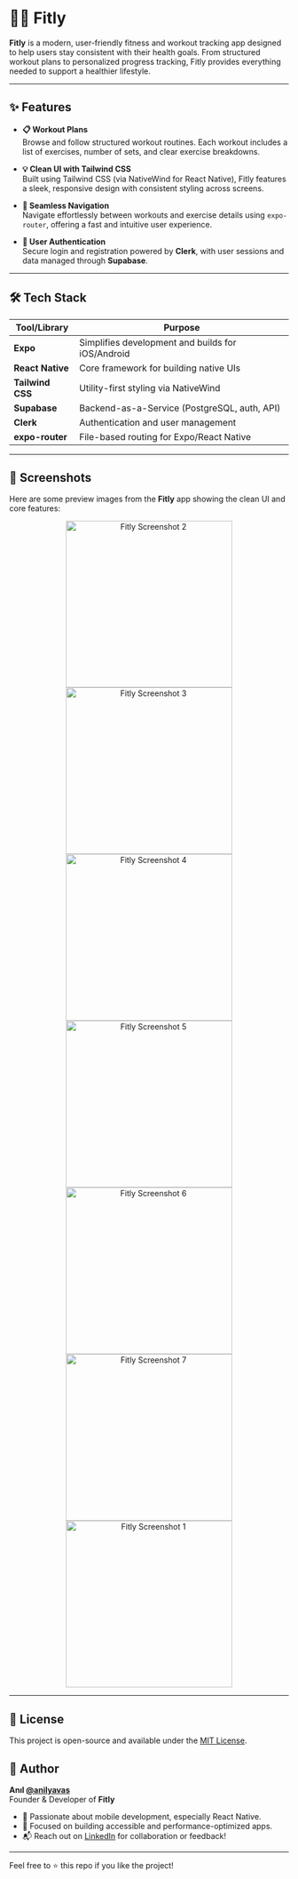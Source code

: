 # 🏋️‍♂️ Fitly

**Fitly** is a modern, user-friendly fitness and workout tracking app designed to help users stay consistent with their health goals. From structured workout plans to personalized progress tracking, Fitly provides everything needed to support a healthier lifestyle.

---

## ✨ Features

- **📋 Workout Plans**  
  Browse and follow structured workout routines. Each workout includes a list of exercises, number of sets, and clear exercise breakdowns.

- **💡 Clean UI with Tailwind CSS**  
  Built using Tailwind CSS (via NativeWind for React Native), Fitly features a sleek, responsive design with consistent styling across screens.

- **🧭 Seamless Navigation**  
  Navigate effortlessly between workouts and exercise details using `expo-router`, offering a fast and intuitive user experience.

- **🔐 User Authentication**  
  Secure login and registration powered by **Clerk**, with user sessions and data managed through **Supabase**.

---

## 🛠️ Tech Stack

| Tool/Library     | Purpose                                      |
|------------------|----------------------------------------------|
| **Expo**         | Simplifies development and builds for iOS/Android |
| **React Native** | Core framework for building native UIs       |
| **Tailwind CSS** | Utility-first styling via NativeWind         |
| **Supabase**     | Backend-as-a-Service (PostgreSQL, auth, API) |
| **Clerk**        | Authentication and user management           |
| **expo-router**  | File-based routing for Expo/React Native     |

---

## 📱 Screenshots

Here are some preview images from the **Fitly** app showing the clean UI and core features:

<div align="center">
  <img src="https://github.com/user-attachments/assets/46758ff7-def3-4914-a583-f8c7313dc36f" alt="Fitly Screenshot 2" width="300" />
  <img src="https://github.com/user-attachments/assets/5fb83dea-343d-4985-a790-dc65f4426233" alt="Fitly Screenshot 3" width="300" /></div>
  <div align="center">
  <img src="https://github.com/user-attachments/assets/227b9d72-569c-41e1-9970-0467bceea98a" alt="Fitly Screenshot 4" width="300" />
  <img src="https://github.com/user-attachments/assets/f3642319-235a-4eb8-98c8-5a257b58a4d6" alt="Fitly Screenshot 5" width="300" /></div><div align="center">
  <img src="https://github.com/user-attachments/assets/d3e19ffe-cb3a-4d9d-a9bc-0ca7dbfc6b1b" alt="Fitly Screenshot 6" width="300" />
  <img src="https://github.com/user-attachments/assets/818a2085-b365-4df5-96de-0a6b8d26b61f" alt="Fitly Screenshot 7" width="300" /></div><div align="center">
  <img src="https://github.com/user-attachments/assets/1ed34544-b34c-410b-9e55-fc46f51a276f" alt="Fitly Screenshot 1" width="300" />
</div>

---

## 📝 License

This project is open-source and available under the [MIT License](LICENSE).

## 👤 Author

**Anıl [@anilyavas](https://github.com/anilyavas)**  
Founder & Developer of **Fitly**

- 🚀 Passionate about mobile development, especially React Native.
- 🎯 Focused on building accessible and performance-optimized apps.
- 📬 Reach out on [LinkedIn](https://www.linkedin.com/in/anilyavas) for collaboration or feedback!

---

Feel free to ⭐️ this repo if you like the project!

